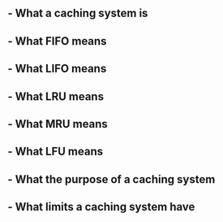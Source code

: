## - What a caching system is
## - What FIFO means
## - What LIFO means
## - What LRU means
## - What MRU means
## - What LFU means
## - What the purpose of a caching system
## - What limits a caching system have
